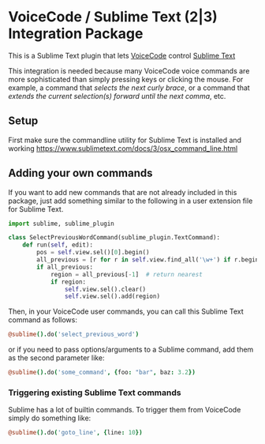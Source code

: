 # VoiceCode / Sublime Text (2|3) Integration Package

This is a Sublime Text plugin that lets [VoiceCode](http://voicecode.io) control [Sublime Text](https://www.sublimetext.com)

This integration is needed because many VoiceCode voice commands are more sophisticated than simply pressing keys or clicking the mouse. For example, a command that *selects the next curly brace*, or a command that *extends the current selection(s) forward until the next comma*, etc.

## Setup

First make sure the commandline utility for Sublime Text is installed and working https://www.sublimetext.com/docs/3/osx_command_line.html

## Adding your own commands

If you want to add new commands that are not already included in this package, just add something similar to the following in a user extension file for Sublime Text.

```python
import sublime, sublime_plugin

class SelectPreviousWordCommand(sublime_plugin.TextCommand):
	def run(self, edit):
		pos = self.view.sel()[0].begin()
		all_previous = [r for r in self.view.find_all('\w+') if r.begin() < pos]
		if all_previous:
			region = all_previous[-1]  # return nearest
			if region:
				self.view.sel().clear()
				self.view.sel().add(region)
```

Then, in your VoiceCode user commands, you can call this Sublime Text command as follows:

```coffeescript
@sublime().do('select_previous_word')
```

or if you need to pass options/arguments to a Sublime command, add them as the second parameter like:

```coffeescript
@sublime().do('some_command', {foo: "bar", baz: 3.2})
```
### Triggering existing Sublime Text commands

Sublime has a lot of builtin commands. To trigger them from VoiceCode simply do something like:

```coffeescript
@sublime().do('goto_line', {line: 10})
```
